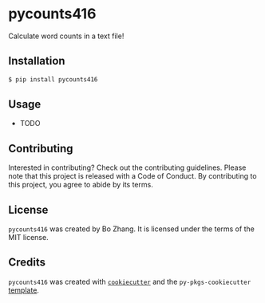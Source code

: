 # pycounts416

Calculate word counts in a text file!

## Installation

```bash
$ pip install pycounts416
```

## Usage

- TODO

## Contributing

Interested in contributing? Check out the contributing guidelines. Please note that this project is released with a Code of Conduct. By contributing to this project, you agree to abide by its terms.

## License

`pycounts416` was created by Bo Zhang. It is licensed under the terms of the MIT license.

## Credits

`pycounts416` was created with [`cookiecutter`](https://cookiecutter.readthedocs.io/en/latest/) and the `py-pkgs-cookiecutter` [template](https://github.com/py-pkgs/py-pkgs-cookiecutter).
